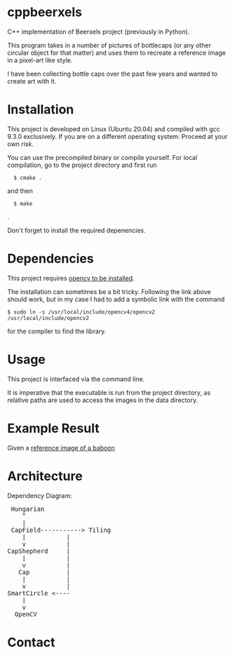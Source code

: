 # cppbeerxels

C++ implementation of Beerxels project (previously in Python).

This program takes in a number of pictures of bottlecaps (or any other circular object for that matter) and uses them to recreate a reference image in a pixel-art like style. 

I have been collecting bottle caps over the past few years and wanted to create art with it. 


# Installation

This project is developed on Linux (Ubuntu 20.04) and compiled with gcc 9.3.0 exclusively. If you are on a different operating system: Proceed at your own risk.

You can use the precompiled binary or compile yourself.
For local compilation, go to the project directory and first run
```
  $ cmake . 
```
and then 
```
  $ make
```
.

Don't forget to install the required depenencies.

# Dependencies

This project requires [opencv to be installed](https://docs.opencv.org/4.x/df/d65/tutorial_table_of_content_introduction.html).

The installation can sometimes be a bit tricky. Following the link above should work, but in my case I had to add a symbolic link with the command 
```
$ sudo ln -s /usr/local/include/opencv4/opencv2 /usr/local/include/opencv2
```
for the compiler to find the library. 

# Usage

This project is interfaced via the command line. 

It is imperative that the executable is run from the project directory, as relative paths are used to access the images in the data directory.

# Example Result

Given a [reference image of a baboon](https://github.com/stlljonas/cppbeerxels/blob/README/data/reference/baboon.png?raw=true)

# Architecture

Dependency Diagram:
<pre>
 Hungarian
    ^
    |
 CapField-----------> Tiling
    |           |
    v           |
CapShepherd     |
    |           |
    v           |
   Cap          |
    |           |
    v           |
SmartCircle <----
    |
    v
  OpenCV
</pre>

# Contact
